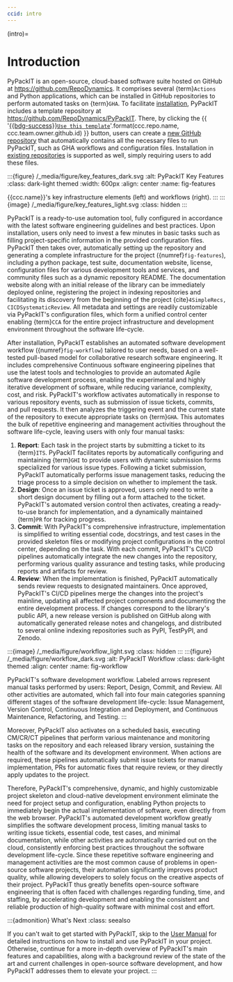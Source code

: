 ```yaml
---
ccid: intro
---
```


(intro)=
# Introduction

PyPackIT is an open-source, cloud-based software suite
hosted on GitHub at https://github.com/RepoDynamics.
It comprises several {term}`Actions` and Python applications,
which can be installed in GitHub repositories to perform automated tasks on {term}`GHA`.
To facilitate [installation](#install), PyPackIT includes a template repository at
https://github.com/RepoDynamics/PyPackIT.
There, by clicking the
{{ '[{{bdg-success}}`Use this template`](https://github.com/new?template_name={}&template_owner={})'.format(ccc.repo.name, ccc.team.owner.github.id) }}
button, users can create a [new GitHub repository](#install-new)
that automatically contains all the necessary files to run PyPackIT,
such as GHA workflows and configuration files.
Installation in [existing repositories](#install-existing) is supported as well,
simply requiring users to add these files.


:::{figure} /_media/figure/key_features_dark.svg
:alt: PyPackIT Key Features
:class: dark-light themed
:width: 600px
:align: center
:name: fig-features

{{ccc.name}}'s key infrastructure elements (left) and workflows (right).
:::
:::{image} /_media/figure/key_features_light.svg
:class: hidden
:::


PyPackIT is a ready-to-use automation tool,
fully configured in accordance with the latest software engineering guidelines and best practices.
Upon installation, users only need to invest a few minutes in basic tasks
such as filling project-specific information in the provided configuration files.
PyPackIT then takes over, automatically setting up the repository
and generating a complete infrastructure for the project ({numref}`fig-features`),
including a python package, test suite, documentation website, license,
configuration files for various development tools and services,
and community files such as a dynamic repository README.
The documentation website along with an initial release of the library
can be immediately deployed online, registering the project in indexing repositories
and facilitating its discovery from the beginning of the project {cite}`4SimpleRecs, CICDSystematicReview`.
All metadata and settings are readily customizable via PyPackIT's configuration files,
which form a unified control center enabling {term}`CCA`
for the entire project infrastructure and development environment
throughout the software life-cycle.

After installation, PyPackIT establishes an automated software development workflow ({numref}`fig-workflow`)
tailored to user needs,
based on a well-tested pull-based model for collaborative research software engineering.
It includes comprehensive Continuous software engineering pipelines
that use the latest tools and technologies
to provide an automated Agile software development process,
enabling the experimental and highly iterative development of software,
while reducing variance, complexity, cost, and risk.
PyPackIT's workflow activates automatically in response to various repository events,
such as submission of issue tickets, commits, and pull requests.
It then analyzes the triggering event and the current state of the repository
to execute appropriate tasks on {term}`GHA`.
This automates the bulk of repetitive engineering and management activities
throughout the software life-cycle,
leaving users with only four manual tasks:

1. **Report**: Each task in the project starts by submitting a ticket to its {term}`ITS`.
   PyPackIT facilitates reports by automatically configuring and maintaining {term}`GHI`
   to provide users with dynamic submission forms specialized for various issue types.
   Following a ticket submission, PyPackIT automatically performs issue management tasks,
   reducing the triage process to a simple decision on whether to implement the task.
2. **Design**: Once an issue ticket is approved,
   users only need to write a short design document
   by filling out a form attached to the ticket.
   PyPackIT's automated version control then activates,
   creating a ready-to-use branch for implementation,
   and a dynamically maintained {term}`PR` for tracking progress.
3. **Commit**: With PyPackIT's comprehensive infrastructure,
   implementation is simplified to writing essential code, docstrings,
   and test cases in the provided skeleton files
   or modifying project configurations in the control center, depending on the task.
   With each commit, PyPackIT's CI/CD pipelines
   automatically integrate the new changes into the repository,
   performing various quality assurance and testing tasks,
   while producing reports and artifacts for review.
4. **Review**: When the implementation is finished,
   PyPackIT automatically sends review requests to designated maintainers.
   Once approved, PyPackIT's CI/CD pipelines merge the changes into the project's mainline,
   updating all affected project components and documenting the entire development process.
   If changes correspond to the library's public API,
   a new release version is published on GitHub along with
   automatically generated release notes and changelogs,
   and distributed to several online indexing repositories such as PyPI, TestPyPI, and Zenodo.


:::{image} /_media/figure/workflow_light.svg
:class: hidden
:::
:::{figure} /_media/figure/workflow_dark.svg
:alt: PyPackIT Workflow
:class: dark-light themed
:align: center
:name: fig-workflow

PyPackIT's software development workflow.
Labeled arrows represent manual tasks performed by users: Report, Design, Commit, and Review.
All other activities are automated,
which fall into four main categories
spanning different stages of the software development life-cycle:
Issue Management, Version Control, Continuous Integration and Deployment,
and Continuous Maintenance, Refactoring, and Testing.
:::


Moreover, PyPackIT also activates on a scheduled basis,
executing CM/CR/CT pipelines that perform various maintenance and monitoring tasks
on the repository and each released library version,
sustaining the health of the software and its development environment.
When actions are required, these pipelines automatically submit
issue tickets for manual implementation,
PRs for automatic fixes that require review,
or they directly apply updates to the project.

Therefore, PyPackIT's comprehensive, dynamic, and highly customizable project skeleton
and cloud-native development environment eliminate the need for project setup and configuration,
enabling Python projects to immediately begin the actual implementation of software,
even directly from the web browser.
PyPackIT's automated development workflow greatly simplifies the software development process,
limiting manual tasks to writing issue tickets, essential code, test cases, and minimal documentation,
while other activities are automatically carried out on the cloud,
consistently enforcing best practices throughout the software development life-cycle.
Since these repetitive software engineering and management activities are
the most common cause of problems in open-source software projects,
their automation significantly improves product quality,
while allowing developers to solely focus on the creative aspects of their project.
PyPackIT thus greatly benefits open-source software engineering
that is often faced with challenges regarding funding, time, and staffing,
by accelerating development and
enabling the consistent and reliable production of high-quality software
with minimal cost and effort.

:::{admonition} What's Next
:class: seealso

If you can't wait to get started with PyPackIT,
skip to the [User Manual](#manual) for detailed instructions
on how to install and use PyPackIT in your project.
Otherwise, continue for a more in-depth overview of PyPackIT's
main features and capabilities, along with a
background review of the state of the art
and current challenges in open-source software development,
and how PyPackIT addresses them to elevate your project.
:::
